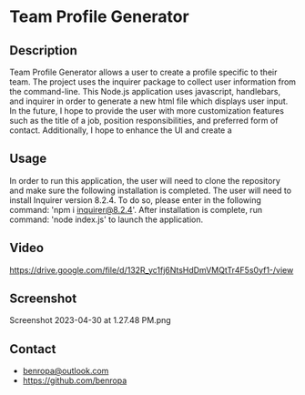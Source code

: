 # Team Profile Generator

## Description
Team Profile Generator allows a user to create a profile specific to their team. The project uses the inquirer package to collect user information from the command-line. This Node.js application uses javascript, handlebars, and inquirer in order to generate a new html file which displays user input. In the future, I hope to provide the user with more customization features such as the title of a job, position responsibilities, and preferred form of contact. Additionally, I hope to enhance the UI and create a 

## Usage 
In order to run this application, the user will need to clone the repository and make sure the following installation is completed. The user will need to install Inquirer version 8.2.4. To do so, please enter in the following command: 'npm i inquirer@8.2.4'. After installation is complete, run command: 'node index.js' to launch the application. 

## Video
https://drive.google.com/file/d/132R_yc1fj6NtsHdDmVMQtTr4F5s0yf1-/view

## Screenshot
Screenshot 2023-04-30 at 1.27.48 PM.png

## Contact
* benropa@outlook.com  
* https://github.com/benropa